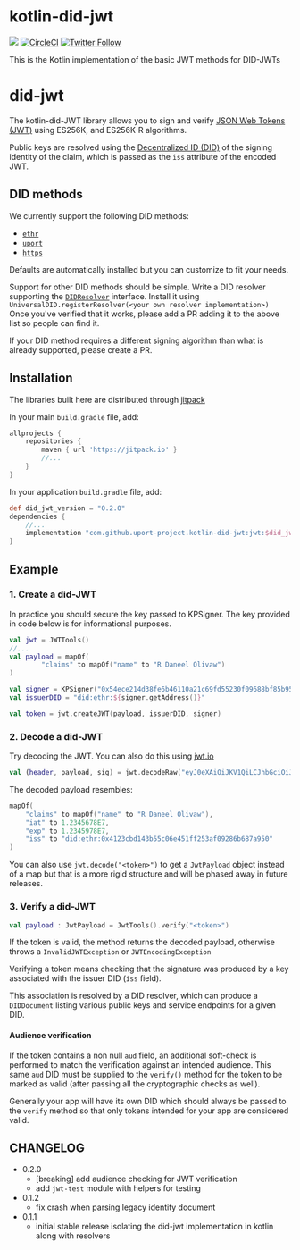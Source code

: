 # kotlin-did-jwt
[![](https://jitpack.io/v/uport-project/kotlin-did-jwt.svg)](https://jitpack.io/#uport-project/kotlin-did-jwt)
[![CircleCI](https://circleci.com/gh/uport-project/kotlin-did-jwt.svg?style=svg)](https://circleci.com/gh/uport-project/kotlin-did-jwt)
[![Twitter Follow](https://img.shields.io/twitter/follow/uport_me.svg?style=social&label=Follow)](https://twitter.com/uport_me)

This is the Kotlin implementation of the basic JWT methods for DID-JWTs

# did-jwt

The kotlin-did-JWT library allows you to sign and verify
[JSON Web Tokens (JWT)](https://tools.ietf.org/html/rfc7519) using ES256K, and ES256K-R algorithms. 

Public keys are resolved using the 
[Decentralized ID (DID)](https://w3c-ccg.github.io/did-spec/#decentralized-identifiers-dids)
of the signing identity of the claim, which is passed as the `iss` attribute of the encoded JWT.

## DID methods

We currently support the following DID methods:

- [`ethr`](https://github.com/uport-project/ethr-did-resolver)
- [`uport`](https://github.com/uport-project/uport-did-resolver)
- [`https`](https://github.com/uport-project/https-did-resolver)

Defaults are automatically installed but you can customize to fit your needs.

Support for other DID methods should be simple.
Write a DID resolver supporting the 
[`DIDResolver`](https://github.com/uport-project/kotlin-did-jwt/blob/master/universal-did/src/main/java/me/uport/sdk/universaldid/DIDResolver.kt)
interface.
Install it using `UniversalDID.registerResolver(<your own resolver implementation>)`
Once you've verified that it works, please add a PR adding it to the above list so people can find it.

If your DID method requires a different signing algorithm than what is already supported, 
please create a PR.

## Installation

The libraries built here are distributed through [jitpack](https://jitpack.io/)

In your main `build.gradle` file, add:

```groovy
allprojects {
    repositories {
        maven { url 'https://jitpack.io' }
        //...
    }
}
```

In your application `build.gradle` file, add:

```groovy
def did_jwt_version = "0.2.0"
dependencies {
    //...
    implementation "com.github.uport-project.kotlin-did-jwt:jwt:$did_jwt_version"
}
```

## Example

### 1. Create a did-JWT

In practice you should secure the key passed to KPSigner. 
The key provided in code below is for informational purposes.

```kotlin
val jwt = JWTTools()
//...
val payload = mapOf(
        "claims" to mapOf("name" to "R Daneel Olivaw")
)

val signer = KPSigner("0x54ece214d38fe6b46110a21c69fd55230f09688bf85b95fc7c1e4e160441ece1")
val issuerDID = "did:ethr:${signer.getAddress()}"

val token = jwt.createJWT(payload, issuerDID, signer)
```


### 2. Decode a did-JWT

Try decoding the JWT.  You can also do this using [jwt.io](https://jwt.io)

```kotlin
val (header, payload, sig) = jwt.decodeRaw("eyJ0eXAiOiJKV1QiLCJhbGciOiJFUzI1NkstUiJ9.eyJjbGFpbXMiOnsibmFtZSI6IlIgRGFuZWVsIE9saXZhdyJ9LCJpYXQiOjEyMzQ1Njc4LCJleHAiOjEyMzQ1OTc4LCJpc3MiOiJkaWQ6ZXRocjoweDQxMjNjYmQxNDNiNTVjMDZlNDUxZmYyNTNhZjA5Mjg2YjY4N2E5NTAifQ.o6eDKYjHJnak1ylkpe9g8krxvK9UEhKf-1T0EYhH8pGyb8MjOEepRJi8DYlVEnZno0DkVYXQCf3u1i_HThBKtAA")

```

The decoded payload resembles:

```kotlin
mapOf(
    "claims" to mapOf("name" to "R Daneel Olivaw"),
    "iat" to 1.2345678E7,
    "exp" to 1.2345978E7,
    "iss" to "did:ethr:0x4123cbd143b55c06e451ff253af09286b687a950"
)
```

You can also use `jwt.decode("<token>")` to get a `JwtPayload` object instead of a map
but that is a more rigid structure and will be phased away in future releases. 

### 3. Verify a did-JWT


```kotlin
val payload : JwtPayload = JwtTools().verify("<token>")
```

If the token is valid, the method returns the decoded payload,
otherwise throws a `InvalidJWTException` or `JWTEncodingException`

Verifying a token means checking that the signature was produced by a
key associated with the issuer DID (`iss` field).

This association is resolved by a DID resolver, which can produce a `DIDDocument`
listing various public keys and service endpoints for a given DID.

#### Audience verification

If the token contains a non null `aud` field, an additional soft-check is performed to
match the verification against an intended audience. 
This same `aud` DID must be supplied to the `verify()` method for the token to be marked as valid
(after passing all the cryptographic checks as well).

Generally your app will have its own DID which should always be passed to the `verify` method
so that only tokens intended for your app are considered valid. 


## CHANGELOG

* 0.2.0
    - [breaking] add audience checking for JWT verification
    - add `jwt-test` module with helpers for testing
* 0.1.2
    - fix crash when parsing legacy identity document 
* 0.1.1
    - initial stable release isolating the did-jwt implementation in kotlin along with resolvers